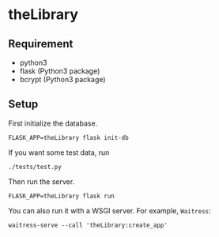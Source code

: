 # theLibrary

## Requirement

- python3
- flask (Python3 package)
- bcrypt (Python3 package)

## Setup

First initialize the database.

```shell
FLASK_APP=theLibrary flask init-db
```

If you want some test data, run

```shell
./tests/test.py
```

Then run the server.

```shell
FLASK_APP=theLibrary flask run
```

You can also run it with a WSGI server. For example, `Waitress`:

```shell
waitress-serve --call 'theLibrary:create_app'
```
